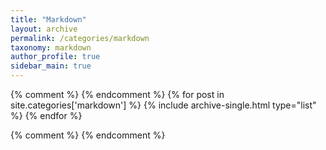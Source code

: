 ```yaml
---
title: "Markdown"
layout: archive
permalink: /categories/markdown
taxonomy: markdown
author_profile: true
sidebar_main: true
---
```


{% comment %}
{% endcomment %}
{% for post in site.categories['markdown'] %}
  {% include archive-single.html type="list" %}
{% endfor %}

{% comment %}
{% endcomment %}